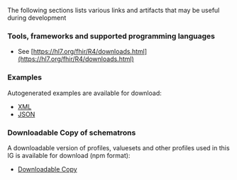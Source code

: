 The following sections lists various links and artifacts that may be useful during development
### Tools, frameworks and supported programming languages
- See [https://hl7.org/fhir/R4/downloads.html](https://hl7.org/fhir/R4/downloads.html)
### Examples
Autogenerated examples are available for download:
- [XML](examples.xml.zip)
- [JSON](examples.json.zip)
### Downloadable Copy of schematrons
A downloadable version of profiles, valuesets and other profiles used in this IG is available for download (npm format):
- [Downloadable Copy](package.tgz)